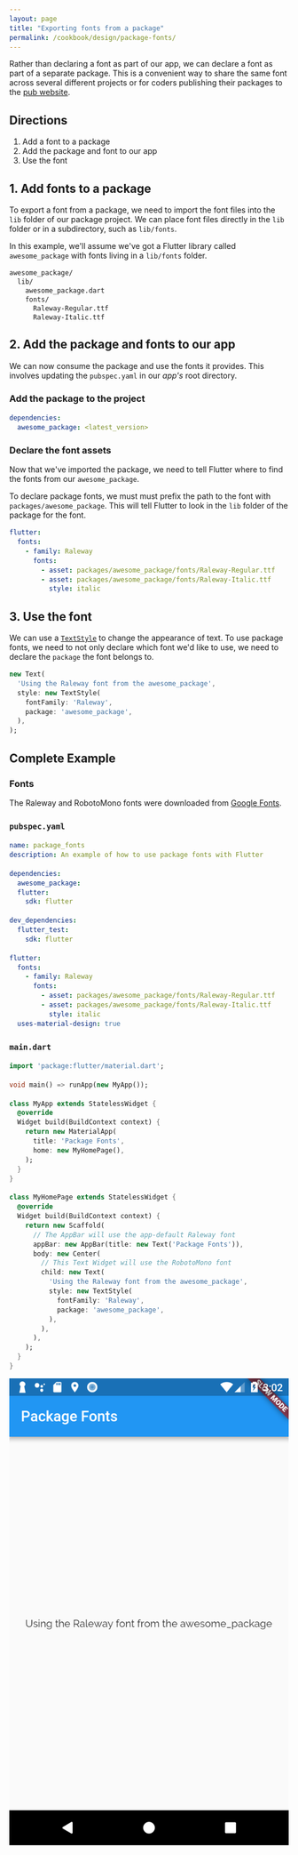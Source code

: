 ```yaml
---
layout: page
title: "Exporting fonts from a package"
permalink: /cookbook/design/package-fonts/
---
```


Rather than declaring a font as part of our app, we can declare a font as part
of a separate package. This is a convenient way to share the same font across 
several different projects or for coders publishing their packages to the 
[pub website](https://pub.dartlang.org/).  

## Directions

  1. Add a font to a package
  2. Add the package and font to our app
  3. Use the font
  
## 1. Add fonts to a package

To export a font from a package, we need to import the font files into the `lib`
folder of our package project. We can place font files directly in the `lib` 
folder or in a subdirectory, such as `lib/fonts`. 

In this example, we'll assume we've got a Flutter library called 
`awesome_package` with fonts living in a `lib/fonts` folder.

```
awesome_package/
  lib/
    awesome_package.dart
    fonts/
      Raleway-Regular.ttf
      Raleway-Italic.ttf
```

## 2. Add the package and fonts to our app

We can now consume the package and use the fonts it provides. This involves 
updating the `pubspec.yaml` in our *app's* root directory. 

### Add the package to the project

```yaml
dependencies:
  awesome_package: <latest_version>
```

### Declare the font assets

Now that we've imported the package, we need to tell Flutter where to find the 
fonts from our `awesome_package`.

To declare package fonts, we must must prefix the path to the font with 
`packages/awesome_package`. This will tell Flutter to look in the `lib` folder
of the package for the font.

```yaml
flutter:
  fonts:
    - family: Raleway
      fonts:
        - asset: packages/awesome_package/fonts/Raleway-Regular.ttf
        - asset: packages/awesome_package/fonts/Raleway-Italic.ttf
          style: italic
```

## 3. Use the font

We can use a [`TextStyle`](https://docs.flutter.io/flutter/painting/TextStyle-class.html)
to change the appearance of text. To use package fonts, we need to not only 
declare which font we'd like to use, we need to declare the `package` the font
belongs to. 

<!-- skip -->
```dart
new Text(
  'Using the Raleway font from the awesome_package',
  style: new TextStyle(
    fontFamily: 'Raleway',
    package: 'awesome_package',
  ),
);
```

## Complete Example

### Fonts

The Raleway and RobotoMono fonts were downloaded from [Google Fonts](https://fonts.google.com/).

### `pubspec.yaml`

```yaml
name: package_fonts
description: An example of how to use package fonts with Flutter

dependencies:
  awesome_package:
  flutter:
    sdk: flutter

dev_dependencies:
  flutter_test:
    sdk: flutter

flutter:
  fonts:
    - family: Raleway
      fonts:
        - asset: packages/awesome_package/fonts/Raleway-Regular.ttf
        - asset: packages/awesome_package/fonts/Raleway-Italic.ttf
          style: italic
  uses-material-design: true
```

### `main.dart`

```dart
import 'package:flutter/material.dart';

void main() => runApp(new MyApp());

class MyApp extends StatelessWidget {
  @override
  Widget build(BuildContext context) {
    return new MaterialApp(
      title: 'Package Fonts',
      home: new MyHomePage(),
    );
  }
}

class MyHomePage extends StatelessWidget {
  @override
  Widget build(BuildContext context) {
    return new Scaffold(
      // The AppBar will use the app-default Raleway font
      appBar: new AppBar(title: new Text('Package Fonts')),
      body: new Center(
        // This Text Widget will use the RobotoMono font
        child: new Text(
          'Using the Raleway font from the awesome_package',
          style: new TextStyle(
            fontFamily: 'Raleway',
            package: 'awesome_package',
          ),
        ),
      ),
    );
  }
}
```

![Package Fonts Demo](/images/cookbook/package-fonts.png)

